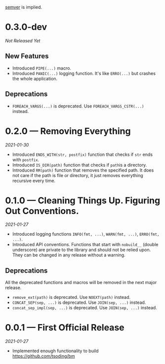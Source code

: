 [semver](https://semver.org/) is implied.

# 0.3.0-dev

*Not Released Yet*

## New Features

- Introduced `PIPE(...)` macro.
- Introduced `PANIC(...)` logging function. It's like `ERRO(...)` but crashes the whole application.

## Deprecations

- `FOREACH_VARGS(...)` is deprecated. Use `FOREACH_VARGS_CSTR(...)` instead.

# 0.2.0 — Removing Everything

*2021-01-30*

- Introduced `ENDS_WITH(str, postfix)` function that checks if `str` ends with `postfix`.
- Introduced `IS_DIR(path)` function that checks if `path`is a directory.
- Introduced `RM(path)` function that removes the specified path. It does not care if the path is file or directory, it just removes everything recursive every time.

# 0.1.0 — Cleaning Things Up. Figuring Out Conventions.

*2021-01-27*

- Introduced logging functions `INFO(fmt, ...)`, `WARN(fmt, ...)`, `ERRO(fmt, ...)`.
- Introduced API conventions. Functions that start with `nobuild__` (double underscore) are private to the library and should not be relied upon. They can be changed in any release without a warning.

## Deprecations

All the deprecated functions and macros will be removed in the next major release.

- `remove_ext(path)` is deprecated. Use `NOEXT(path)` instead.
- `CONCAT_SEP(sep, ...)` is deprecated. Use `JOIN(sep, ...)` instead.
- `concat_sep_impl(sep, ...)` is deprecated. Use `JOIN(sep, ...)` instead.

# 0.0.1 — First Official Release

*2021-01-27*

- Implemented enough functionality to build https://github.com/tsoding/bm
